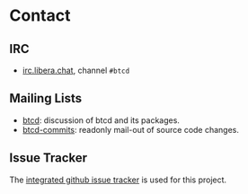 # Contact

## IRC

* [irc.libera.chat](irc://irc.libera.chat), channel `#btcd`

## Mailing Lists

* [btcd](mailto:btcd+subscribe@opensource.conformal.com): discussion of btcd and its packages.
* [btcd-commits](mailto:btcd-commits+subscribe@opensource.conformal.com): readonly mail-out of source code changes.

## Issue Tracker

The [integrated github issue tracker](https://github.com/btcsuite/btcd/issues)
is used for this project.
